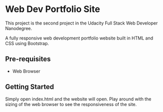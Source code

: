 # Web Dev Portfolio Site
This project is the second project in the Udacity Full Stack Web Developer Nanodegree.

A fully responsive web development portfolio website built in HTML and CSS using Bootstrap.
## Pre-requisites
* Web Browser

## Getting Started
Simply open index.html and the website will open. Play around with the sizing of the web browser to see the responsiveness of the site.
